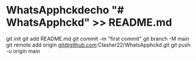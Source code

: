 # WhatsApphckdecho "# WhatsApphckd" >> README.md
git init
git add README.md
git commit -m "first commit"
git branch -M main
git remote add origin git@github.com:Clasher22/WhatsApphckd.git
git push -u origin main
